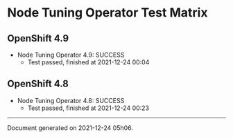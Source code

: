 
Node Tuning Operator Test Matrix
================================

OpenShift 4.9
-------------



* Node Tuning Operator 4.9: SUCCESS
  - Test passed, finished at 2021-12-24 00:04

OpenShift 4.8
-------------



* Node Tuning Operator 4.8: SUCCESS
  - Test passed, finished at 2021-12-24 00:23

---
Document generated on 2021-12-24 05h06.
